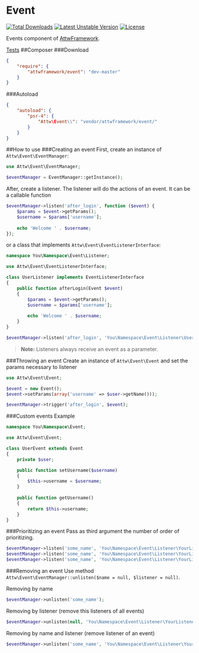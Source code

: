 Event
======
[![Total Downloads](https://poser.pugx.org/attwframework/event/downloads.png)](https://packagist.org/packages/attwframework/event) [![Latest Unstable Version](https://poser.pugx.org/attwframework/event/v/unstable.png)](https://packagist.org/packages/attwframework/event) [![License](https://poser.pugx.org/attwframework/event/license.png)](https://packagist.org/packages/attwframework/event)

Events component of [AttwFramework](https://github.com/attwframework/framework).

[Tests](https://github.com/AttwFramework/framework/tree/master/tests/Attw/Event)
##Composer
###Download
```json
{
    "require": {
        "attwframework/event": "dev-master"
    }
}
```
###Autoload
```json
{
    "autoload": {
        "psr-4": {
            "Attw\Event\\": "vendor/attwframework/event/"
        }
    }
}
```
##How to use
###Creating an event
First, create an instance of ```Attw\Event\EventManager```:
```php
use Attw\Event\EventManager;

$eventManager = EventManager::getInstance();
```
After, create a listener. The listener will do the actions of an event.
It can be a callable function
```php
$eventManager->listen('after_login', function ($event) {
    $params = $event->getParams();
    $username = $params['username'];
    
    echo 'Welcome ' . $username;
});
```
or a class that implements ```Attw\Event\EventListenerInterface```:
```php
namespace You\Namespace\Event\Listener;

use Attw\Event\EventListenerInterface;

class UserListener implements EventListenerInterface
{
    public function afterLogin(Event $event)
    {
        $params = $event->getParams();
        $username = $params['username'];
    
        echo 'Welcome ' . $username;
    }
}
```
```php
$eventManager->listen('after_login', 'You\Namespace\Event\Listener\UserListener.afterLogin');
```
> **Note:** Listeners always receive an event as a parameter.

###Throwing an event
Create an instance of ```Attw\Event\Event``` and set the params necessary to listener
```php
use Attw\Event\Event;

$event = new Event();
$event->setParams(array('username' => $user->getName()));

$eventManager->trigger('after_login', $event);
```
###Custom events
Example
```php
namespace You\Namespace\Event;

use Attw\Event\Event;

class UserEvent extends Event
{
    private $user;

    public function setUsername($username)
    {
        $this->username = $username;
    }
    
    public function getUsername()
    {
        return $this->username;
    }
}
```
###Prioritizing an event
Pass as third argument the number of order of prioritizing.
```php
$eventManager->listen('some_name', 'You\Namespace\Event\Listener\YourListener.methodName1', 2);//The last to be executed
$eventManager->listen('some_name', 'You\Namespace\Event\Listener\YourListener.methodName2', 4);//The first to be executed
$eventManager->listen('some_name', 'You\Namespace\Event\Listener\YourListener.methodName3', 3);//The second to be executed
```
###Removing an event
Use method ```Attw\Event\EventManager::unlisten($name = null, $listener = null)```.

Removing by name
```php
$eventManager->unlisten('some_name');
```
Removing by listener (remove this listeners of all events)
```php
$eventManager->unlisten(null, 'You\Namespace\Event\Listener\YourListener.methodName');
```
Removing by name and listener (remove listener of an event)
```php
$eventManager->unlisten('some_name', 'You\Namespace\Event\Listener\YourListener.methodName');
```
